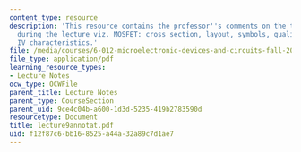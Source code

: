 ```yaml
---
content_type: resource
description: 'This resource contains the professor''s comments on the topics covered
  during the lecture viz. MOSFET: cross section, layout, symbols, qualitative operation,
  IV characteristics.'
file: /media/courses/6-012-microelectronic-devices-and-circuits-fall-2005/f12f87c6bb168525a44a32a89c7d1ae7_lecture9annotat.pdf
file_type: application/pdf
learning_resource_types:
- Lecture Notes
ocw_type: OCWFile
parent_title: Lecture Notes
parent_type: CourseSection
parent_uid: 9ce4c04b-a600-1d3d-5235-419b2783590d
resourcetype: Document
title: lecture9annotat.pdf
uid: f12f87c6-bb16-8525-a44a-32a89c7d1ae7
---
```

